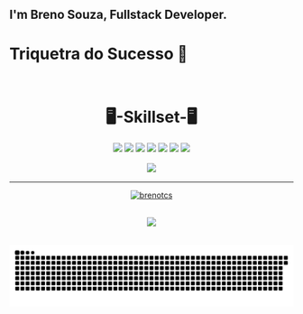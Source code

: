 ## I'm Breno Souza, Fullstack Developer.

# Triquetra do Sucesso 🚀

  <br>
<div align = "center">
  <h1>🖥️-Skillset-🖥️</h1>
<img src="https://img.shields.io/badge/-React.Js-00008B?style=for-the-badge&logo=React&logoColor=black" target="_blank">    
<img src="https://img.shields.io/badge/-JavaScript-yellow?style=for-the-badge&logo=JavaScript&logoColor=black" target="_blank">  
<img src="https://img.shields.io/badge/-HTML-A52A2A?style=for-the-badge&logo=HTML5&logoColor=black" target="_blank">  
<img src="https://img.shields.io/badge/-CSS-1E90FF?style=for-the-badge&logo=css&logoColor=black" target="_blank">  
<img src="https://img.shields.io/badge/Node%20js-339933?style=for-the-badge&logo=nodedotjs&logoColor=black" target="_blank">  
<img src="https://img.shields.io/badge/firebase-ffca28?style=for-the-badge&logo=firebase&logoColor=black" target="_blank">  
<img src="https://img.shields.io/badge/MySQL-005C84?style=for-the-badge&logo=mysql&logoColor=black" target="_blank">  
  <br><br>
<img src="https://img.shields.io/badge/ETC.-191970?style=for-the-badge" target="_blank">  
</div>

<div align="center">
  <hr>
  <a href="https://github.com/Brenotcs">
    
  [![brenotcs](https://github-readme-stats.vercel.app/api/top-langs/?username=brenotcs&layout=compact&theme=radical)](https://github.com/anuraghazra/github-readme-stats)

</td><td width="50%" align="center">
</div>
    
<div> 
  <br>

  <div align="center">
    <a href="https://www.linkedin.com/in/brenotcsouza/" target="_blank"><img src="https://img.shields.io/badge/-LinkedIn-%230077B5?style=for-the-badge&logo=linkedin&logoColor=white" target="_blank"></a> 
  <div> 
    
 ## 
</div>



![snake gif](https://github.com/Brenotcs/Brenotcs/blob/output/github-snake-dark.svg)
